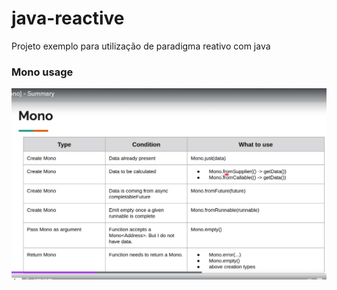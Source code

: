 # java-reactive
Projeto exemplo para utilização de paradigma reativo com java

### Mono usage
![img.png](img.png)